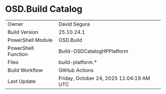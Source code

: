 ﻿# OSD.Build Catalog

| | |
|-|-|
| Owner | David Segura |
| Build Version | 25.10.24.1 |
| PowerShell Module | OSD.Build |
| PowerShell Function | Build-OSDCatalogHPPlatform |
| Files | build-platform.* |
| Build Workflow | GitHub Actions |
| Last Update | Friday, October 24, 2025 11:04:19 AM UTC |
